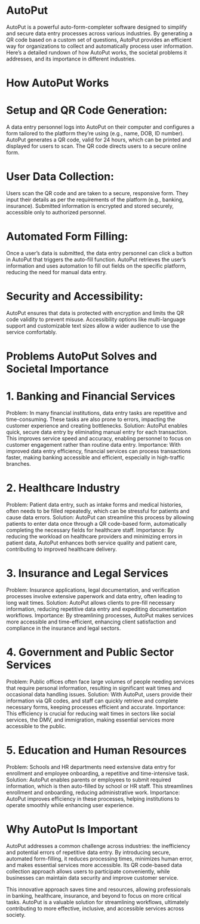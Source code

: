# AutoPut
AutoPut is a powerful auto-form-completer software designed to simplify and secure data entry processes across various industries. By generating a QR code based on a custom set of questions, AutoPut provides an efficient way for organizations to collect and automatically process user information.
Here’s a detailed rundown of how AutoPut works, the societal problems it addresses, and its importance in different industries.

# How AutoPut Works
# Setup and QR Code Generation:

A data entry personnel logs into AutoPut on their computer and configures a form tailored to the platform they’re using (e.g., name, DOB, ID number).
AutoPut generates a QR code, valid for 24 hours, which can be printed and displayed for users to scan. The QR code directs users to a secure online form.

# User Data Collection:

Users scan the QR code and are taken to a secure, responsive form. They input their details as per the requirements of the platform (e.g., banking, insurance).
Submitted information is encrypted and stored securely, accessible only to authorized personnel.

# Automated Form Filling:

Once a user’s data is submitted, the data entry personnel can click a button in AutoPut that triggers the auto-fill function.
AutoPut retrieves the user’s information and uses automation to fill out fields on the specific platform, reducing the need for manual data entry.

# Security and Accessibility:

AutoPut ensures that data is protected with encryption and limits the QR code validity to prevent misuse. Accessibility options like multi-language support and customizable text sizes allow a wider audience to use the service comfortably.

# Problems AutoPut Solves and Societal Importance

# 1. Banking and Financial Services
Problem: In many financial institutions, data entry tasks are repetitive and time-consuming. These tasks are also prone to errors, impacting the customer experience and creating bottlenecks.
Solution: AutoPut enables quick, secure data entry by eliminating manual entry for each transaction. This improves service speed and accuracy, enabling personnel to focus on customer engagement rather than routine data entry.
Importance: With improved data entry efficiency, financial services can process transactions faster, making banking accessible and efficient, especially in high-traffic branches.
 # 2. Healthcare Industry
Problem: Patient data entry, such as intake forms and medical histories, often needs to be filled repeatedly, which can be stressful for patients and cause data errors.
Solution: AutoPut can streamline this process by allowing patients to enter data once through a QR code-based form, automatically completing the necessary fields for healthcare staff.
Importance: By reducing the workload on healthcare providers and minimizing errors in patient data, AutoPut enhances both service quality and patient care, contributing to improved healthcare delivery.
# 3. Insurance and Legal Services
Problem: Insurance applications, legal documentation, and verification processes involve extensive paperwork and data entry, often leading to long wait times.
Solution: AutoPut allows clients to pre-fill necessary information, reducing repetitive data entry and expediting documentation workflows.
Importance: By streamlining processes, AutoPut makes services more accessible and time-efficient, enhancing client satisfaction and compliance in the insurance and legal sectors.
# 4. Government and Public Sector Services
Problem: Public offices often face large volumes of people needing services that require personal information, resulting in significant wait times and occasional data handling issues.
Solution: With AutoPut, users provide their information via QR codes, and staff can quickly retrieve and complete necessary forms, keeping processes efficient and accurate.
Importance: This efficiency is crucial for reducing wait times in sectors like social services, the DMV, and immigration, making essential services more accessible to the public.
# 5. Education and Human Resources
Problem: Schools and HR departments need extensive data entry for enrollment and employee onboarding, a repetitive and time-intensive task.
Solution: AutoPut enables parents or employees to submit required information, which is then auto-filled by school or HR staff. This streamlines enrollment and onboarding, reducing administrative work.
Importance: AutoPut improves efficiency in these processes, helping institutions to operate smoothly while enhancing user experience.
# Why AutoPut Is Important
AutoPut addresses a common challenge across industries: the inefficiency and potential errors of repetitive data entry. By introducing secure, automated form-filling, it reduces processing times, minimizes human error, and makes essential services more accessible. Its QR code-based data collection approach allows users to participate conveniently, while businesses can maintain data security and improve customer service.

This innovative approach saves time and resources, allowing professionals in banking, healthcare, insurance, and beyond to focus on more critical tasks. AutoPut is a valuable solution for streamlining workflows, ultimately contributing to more effective, inclusive, and accessible services across society.
